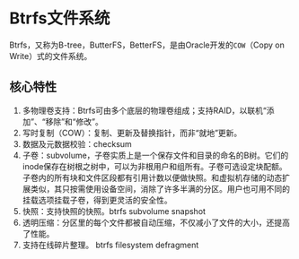 # Btrfs文件系统
Btrfs，又称为B-tree，ButterFS，BetterFS，是由Oracle开发的`COW`（Copy on Write）式的文件系统。

## 核心特性
1. 多物理卷支持：Btrfs可由多个底层的物理卷组成；支持RAID，以联机“添加”、“移除”和“修改”。
2. 写时复制（COW）：复制、更新及替换指针，而非“就地”更新。
3. 数据及元数据校验：checksum
4. 子卷：subvolume，子卷实质上是一个保存文件和目录的命名的B树。它们的inode保存在树根之树中，可以为非根用户和组所有。子卷可选设定块配额。子卷内的所有块和文件区段都有引用计数以便做快照。和虚拟机存储的动态扩展类似，其只按需使用设备空间，消除了许多半满的分区。用户也可用不同的挂载选项挂载子卷，得到更灵活的安全性。
5. 快照：支持快照的快照。btrfs subvolume snapshot
6. 透明压缩：分区里的每个文件都被自动压缩，不仅减小了文件的大小，还提高了性能。
7. 支持在线碎片整理。 btrfs filesystem defragment

